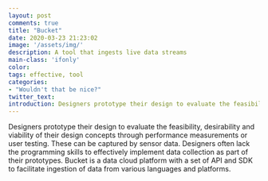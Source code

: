 ```yaml
---
layout: post
comments: true
title: "Bucket"
date: 2020-03-23 21:23:02
image: '/assets/img/'
description: A tool that ingests live data streams
main-class: 'ifonly'
color:
tags: effective, tool
categories:
- "Wouldn't that be nice?"
twitter_text:
introduction: Designers prototype their design to evaluate the feasibility, desirability and viability of their design concepts through performance measurements or user testing. These can be captured by sensor data. Designers often lack the programming skills to effectively implement data collection as part of their prototypes. Bucket is a data cloud platform with a set of API and SDK to facilitate ingestion of data from various languages and platforms.
---
```


Designers prototype their design to evaluate the feasibility, desirability and viability of their design concepts through performance measurements or user testing. These can be captured by sensor data. Designers often lack the programming skills to effectively implement data collection as part of their prototypes. Bucket is a data cloud platform with a set of API and SDK to facilitate ingestion of data from various languages and platforms.
